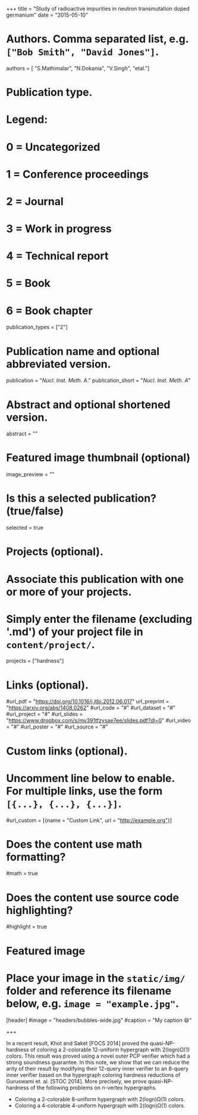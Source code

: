 +++
title = "Study of radioactive impurities in neutron transmutation doped germanium"
date = "2015-05-10"

# Authors. Comma separated list, e.g. `["Bob Smith", "David Jones"]`.
authors = [ "S.Mathimalar", "N.Dokania", "V.Singh", "etal."]


# Publication type.
# Legend:
# 0 = Uncategorized
# 1 = Conference proceedings
# 2 = Journal
# 3 = Work in progress
# 4 = Technical report
# 5 = Book
# 6 = Book chapter
publication_types = ["2"]
# Publication name and optional abbreviated version.
publication = "*Nucl. Inst. Meth. A*."
publication_short = "*Nucl. Inst. Meth. A*"

# Abstract and optional shortened version.
abstract = ""

# Featured image thumbnail (optional)
image_preview = ""

# Is this a selected publication? (true/false)
selected = true

# Projects (optional).
#   Associate this publication with one or more of your projects.
#   Simply enter the filename (excluding '.md') of your project file in `content/project/`.
projects = ["hardness"]

# Links (optional).
#url_pdf =  "https://doi.org/10.1016/j.jtbi.2012.06.017"
url_preprint = "https://arxiv.org/abs/1408.0262"
#url_code = "#"
#url_dataset = "#"
#url_project = "#"
#url_slides = "https://www.dropbox.com/s/mv391tfzysae7ee/slides.pdf?dl=0"
#url_video = "#"
#url_poster = "#"
#url_source = "#"

# Custom links (optional).
#   Uncomment line below to enable. For multiple links, use the form `[{...}, {...}, {...}]`.
#url_custom = [{name = "Custom Link", url = "http://example.org"}]

# Does the content use math formatting?
#math = true

# Does the content use source code highlighting?
#highlight = true

# Featured image
# Place your image in the `static/img/` folder and reference its filename below, e.g. `image = "example.jpg"`.
[header]
#image = "headers/bubbles-wide.jpg"
#caption = "My caption :smile:"

+++

In a recent result, Khot and Saket [FOCS 2014] proved the quasi-NP-hardness of coloring a 2-colorable 12-uniform hypergraph with 2(logn)Ω(1) colors. This result was proved using a novel outer PCP verifier which had a strong soundness guarantee. In this note, we show that we can reduce the arity of their result by modifying their 12-query inner verifier to an 8-query inner verifier based on the hypergraph coloring hardness reductions of Guruswami et. al. [STOC 2014]. More precisely, we prove quasi-NP-hardness of the following problems on n-vertex hypergraphs. 

- Coloring a 2-colorable 8-uniform hypergraph with 2(logn)Ω(1) colors. 
- Coloring a 4-colorable 4-uniform hypergraph with 2(logn)Ω(1) colors. 
